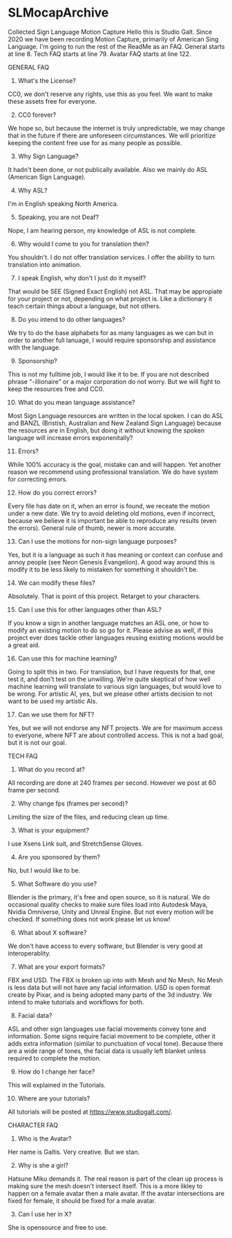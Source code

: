 # SLMocapArchive
Collected Sign Language Motion Capture
Hello this is Studio Galt. Since 2020 we have been recording Motion Capture, primarily of American Sing Language. I'm going to run the rest of the ReadMe as an FAQ.
General starts at line 8.
Tech FAQ starts at line 79.
Avatar FAQ starts at line 122.

GENERAL FAQ

1) What's the License?

CC0, we don't reserve any rights, use this as you feel. We want to make these assets free for everyone.

2) CC0 forever?

We hope so, but because the internet is truly unpredictable, we may change that in the future if there are unforeseen circumstances. We will prioritize keeping the content free use for as many people as possible.

3) Why Sign Language?

It hadn't been done, or not publically available. Also we mainly do ASL (American Sign Language).

4) Why ASL?

I'm in English speaking North America.

5) Speaking, you are not Deaf?

Nope, I am hearing person, my knowledge of ASL is not complete.

6) Why would I come to you for translation then?

You shouldn't. I do not offer translation services. I offer the ability to turn translation into animation.

7) I speak English, why don't I just do it myself?

That would be SEE (Signed Exact English) not ASL. That may be appropiate for your project or not, depending on what project is. Like a dictionary it teach certain things about a language, but not others.

8) Do you intend to do other languages?

We try to do the base alphabets for as many languages as we can but in order to another full lanuage, I would require sponsorship and assistance with the language.

9) Sponsorship?

This is not my fulltime job, I would like it to be. If you are not described phrase "-illionaire" or a major corporation do not worry. But we will fight to keep the resources free and CC0.

10) What do you mean language assistance?

Most Sign Language resources are written in the local spoken. I can do ASL and BANZL (Bristish, Australian and New Zealand Sign Language) because the resources are in English, but doing it without knowing the spoken language will increase errors exponenitally?

11) Errors?

While 100% accuracy is the goal, mistake can and will happen. Yet another reason we recommend using professional translation. We do have system for correcting errors.

12) How do you correct errors?

Every file has date on it, when an error is found, we receate the motion under a new date. We try to avoid deleting old motions, even if incorrect, because we believe it is important be able to reproduce any results (even the errors). General rule of thumb, newer is more accurate. 

13) Can I use the motions for non-sign language purposes?

Yes, but it is a language as such it has meaning or context can confuse and annoy people (see Neon Genesis Evangelion). A good way around this is modify it to be less likely to mistaken for something it shouldn't be.

14) We can modify these files?

Absolutely. That is point of this project. Retarget to your characters.

15) Can I use this for other languages other than ASL?

If you know a sign in another language matches an ASL one, or how to modify an existing motion to do so go for it. Please advise as well, if this project ever does tackle other languages reusing existing motions would be a great aid.

16) Can use this for machine learning?

Going to split this in two. For translation, but I have requests for that, one test it, and don't test on the unwilling. We're quite skeptical of how well machine learning will translate to various sign languages, but would love to be wrong. 
For artistic AI, yes, but we please other artists decision to not want to be used my artistic AIs.

17) Can we use them for NFT?

Yes, but we will not endorse any NFT projects. We are for maximum access to everyone, where NFT are about controlled access. This is not a bad goal, but it is not our goal.

TECH FAQ

1) What do you record at?

All recording are done at 240 frames per second. However we post at 60 frame per second.

2) Why change fps (frames per second)?

Limiting the size of the files, and reducing clean up time.

3) What is your equipment?

I use Xsens Link suit, and StretchSense Gloves.

4) Are you sponsored by them?

No, but I would like to be.

5) What Software do you use?

Blender is the primary, it's free and open source, so it is natural. We do occasional quality checks to make sure files load into Autodesk Maya, Nvidia Omniverse, Unity and Unreal Engine. But not every motion will be checked. If something does not work please let us know!

6) What about X software?

We don't have access to every software, but Blender is very good at interoperablity.

7) What are your export formats?

FBX and USD. The FBX is broken up into with Mesh and No Mesh. No Mesh is less data but will not have any facial information.
USD is open format create by Pixar, and is being adopted many parts of the 3d industry. We intend to make tutorials and workflows for both.

8) Facial data?

ASL and other sign languages use facial movements convey tone and information. Some signs require facial movement to be complete, other it adds extra information (similar to punctuation of vocal tone). Because there are a wide range of tones, the facial data is usually left blanket unless required to complete the motion. 

9) How do I change her face?

This will explained in the Tutorials. 

10) Where are your tutorials?

All tutorials will be posted at https://www.studiogalt.com/. 

CHARACTER FAQ

1) Who is the Avatar?

Her name is Galtis. Very creative. But we stan.

2) Why is she a girl?

Hatsune Miku demands it. The real reason is part of the clean up process is making sure the mesh doesn't intersect itself. This is a more likley to happen on a female avatar then a male avatar. If the avatar intersections are fixed for female, it should be fixed for a male avatar.

3) Can I use her in X?

She is opensource and free to use. 





